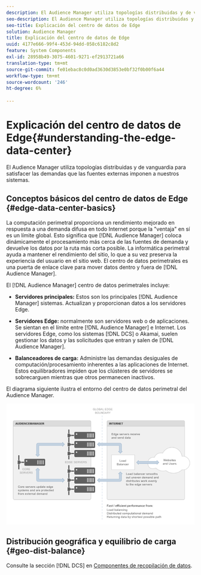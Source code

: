```yaml
---
description: El Audience Manager utiliza topologías distribuidas y de vanguardia para satisfacer las demandas que las fuentes externas imponen a nuestros sistemas.
seo-description: El Audience Manager utiliza topologías distribuidas y de vanguardia para satisfacer las demandas que las fuentes externas imponen a nuestros sistemas.
seo-title: Explicación del centro de datos de Edge
solution: Audience Manager
title: Explicación del centro de datos de Edge
uuid: 4177e666-99f4-453d-94dd-058c6182c8d2
feature: System Components
exl-id: 28958b49-3075-4601-9271-ef2913721a66
translation-type: tm+mt
source-git-commit: fe01ebac8c0d0ad3630d3853e0bf32f0b00f6a44
workflow-type: tm+mt
source-wordcount: '246'
ht-degree: 6%

---
```


# Explicación del centro de datos de Edge{#understanding-the-edge-data-center}

El Audience Manager utiliza topologías distribuidas y de vanguardia para satisfacer las demandas que las fuentes externas imponen a nuestros sistemas.

## Conceptos básicos del centro de datos de Edge {#edge-data-center-basics}

<!-- 

c_compedge.xml

 -->

La computación perimetral proporciona un rendimiento mejorado en respuesta a una demanda difusa en todo Internet porque la &quot;ventaja&quot; en sí es un límite global. Esto significa que [!DNL Audience Manager] coloca dinámicamente el procesamiento más cerca de las fuentes de demanda y devuelve los datos por la ruta más corta posible. La informática perimetral ayuda a mantener el rendimiento del sitio, lo que a su vez preserva la experiencia del usuario en el sitio web. El centro de datos perimetrales es una puerta de enlace clave para mover datos dentro y fuera de [!DNL Audience Manager].

El [!DNL Audience Manager] centro de datos perimetrales incluye:

* **Servidores principales:** Estos son los principales  [!DNL Audience Manager] sistemas. Actualizan y proporcionan datos a los servidores Edge.

* **Servidores Edge:** normalmente son servidores web o de aplicaciones. Se sientan en el límite entre [!DNL Audience Manager] e Internet. Los servidores Edge, como los sistemas [!DNL DCS] o Akamai, suelen gestionar los datos y las solicitudes que entran y salen de [!DNL Audience Manager].

* **Balanceadores de carga:** Administre las demandas desiguales de computación/procesamiento inherentes a las aplicaciones de Internet. Estos equilibradores impiden que los clústeres de servidores se sobrecarguen mientras que otros permanecen inactivos.

El diagrama siguiente ilustra el entorno del centro de datos perimetral del Audience Manager.

![](assets/edge_data_center.png)

## Distribución geográfica y equilibrio de carga {#geo-dist-balance}

Consulte la sección [!DNL DCS] en [Componentes de recopilación de datos](../../reference/system-components/components-data-collection.md).
